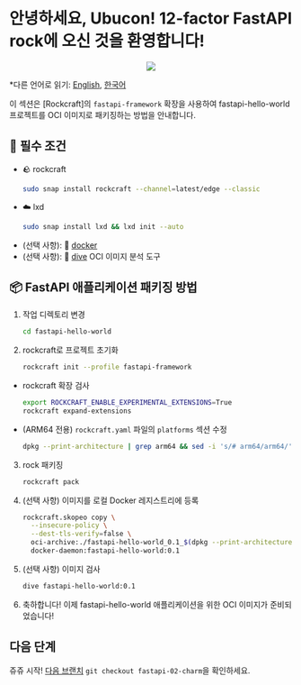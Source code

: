 # 안녕하세요, Ubucon! 12-factor FastAPI rock에 오신 것을 환영합니다!

<p align="center">
    <img src="https://encrypted-tbn0.gstatic.com/images?q=tbn:ANd9GcQt_7ioYr9T6uh35rT46Z_cyNVtMM_SgbHppA&s">
</p>

\*다른 언어로 읽기: [English](README.md), [한국어](README.ko.md)

이 섹션은 [Rockcraft]의 `fastapi-framework` 확장을 사용하여 fastapi-hello-world 프로젝트를 OCI 이미지로 패키징하는 방법을 안내합니다.

## 📝 필수 조건

- 🪨 rockcraft
  ```bash
  sudo snap install rockcraft --channel=latest/edge --classic
  ```
- ☁️ lxd
  ```bash
  sudo snap install lxd && lxd init --auto
  ```
- (선택 사항): 🐳 [docker](https://docs.docker.com/engine/install/)
- (선택 사항): 🤿 [dive](https://github.com/wagoodman/dive) OCI 이미지 분석 도구

## 📦 FastAPI 애플리케이션 패키징 방법

1. 작업 디렉토리 변경
   ```bash
   cd fastapi-hello-world
   ```
2. rockcraft로 프로젝트 초기화
   ```bash
   rockcraft init --profile fastapi-framework
   ```

- rockcraft 확장 검사
  ```bash
  export ROCKCRAFT_ENABLE_EXPERIMENTAL_EXTENSIONS=True
  rockcraft expand-extensions
  ```
- (ARM64 전용) `rockcraft.yaml` 파일의 `platforms` 섹션 수정
  ```bash
  dpkg --print-architecture | grep arm64 && sed -i 's/# arm64/arm64/' rockcraft.yaml
  ```

3. rock 패키징
   ```bash
   rockcraft pack
   ```
4. (선택 사항) 이미지를 로컬 Docker 레지스트리에 등록
   ```bash
   rockcraft.skopeo copy \
     --insecure-policy \
     --dest-tls-verify=false \
     oci-archive:./fastapi-hello-world_0.1_$(dpkg --print-architecture).rock \
     docker-daemon:fastapi-hello-world:0.1
   ```
5. (선택 사항) 이미지 검사
   ```bash
   dive fastapi-hello-world:0.1
   ```
6. 축하합니다! 이제 fastapi-hello-world 애플리케이션을 위한 OCI 이미지가 준비되었습니다!

## 다음 단계

쥬쥬 시작! [다음 브랜치](https://github.com/yanksyoon/hello-ubucon/tree/fastapi-02-charm) `git checkout fastapi-02-charm`을 확인하세요.
